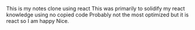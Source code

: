This is my notes clone using react
This was primarily to solidify my react knowledge using no copied code
Probably not the most optimized but it is react so I am happy
Nice.
